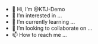 - 👋 Hi, I’m @KTJ-Demo
- 👀 I’m interested in ...
- 🌱 I’m currently learning ...
- 💞️ I’m looking to collaborate on ...
- 📫 How to reach me ...

<!---
KTJ-Demo/KTJ-Demo is a ✨ special ✨ repository because its `README.md` (this file) appears on your GitHub profile.
You can click the Preview link to take a look at your changes.
--->

